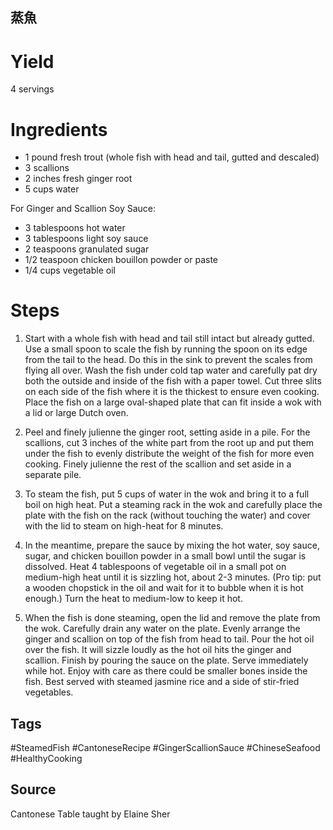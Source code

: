 ## 蒸魚
# Yield
4 servings

# Ingredients
- 1 pound fresh trout (whole fish with head and tail, gutted and descaled)
- 3 scallions
- 2 inches fresh ginger root
- 5 cups water

For Ginger and Scallion Soy Sauce:
- 3 tablespoons hot water
- 3 tablespoons light soy sauce
- 2 teaspoons granulated sugar
- 1/2 teaspoon chicken bouillon powder or paste
- 1/4 cups vegetable oil

# Steps
1. Start with a whole fish with head and tail still intact but already gutted. Use a small spoon to scale the fish by running the spoon on its edge from the tail to the head. Do this in the sink to prevent the scales from flying all over. Wash the fish under cold tap water and carefully pat dry both the outside and inside of the fish with a paper towel. Cut three slits on each side of the fish where it is the thickest to ensure even cooking. Place the fish on a large oval-shaped plate that can fit inside a wok with a lid or large Dutch oven.

2. Peel and finely julienne the ginger root, setting aside in a pile. For the scallions, cut 3 inches of the white part from the root up and put them under the fish to evenly distribute the weight of the fish for more even cooking. Finely julienne the rest of the scallion and set aside in a separate pile.

3. To steam the fish, put 5 cups of water in the wok and bring it to a full boil on high heat. Put a steaming rack in the wok and carefully place the plate with the fish on the rack (without touching the water) and cover with the lid to steam on high-heat for 8 minutes.

4. In the meantime, prepare the sauce by mixing the hot water, soy sauce, sugar, and chicken bouillon powder in a small bowl until the sugar is dissolved. Heat 4 tablespoons of vegetable oil in a small pot on medium-high heat until it is sizzling hot, about 2-3 minutes. (Pro tip: put a wooden chopstick in the oil and wait for it to bubble when it is hot enough.) Turn the heat to medium-low to keep it hot.

5. When the fish is done steaming, open the lid and remove the plate from the wok. Carefully drain any water on the plate. Evenly arrange the ginger and scallion on top of the fish from head to tail. Pour the hot oil over the fish. It will sizzle loudly as the hot oil hits the ginger and scallion. Finish by pouring the sauce on the plate. Serve immediately while hot. Enjoy with care as there could be smaller bones inside the fish. Best served with steamed jasmine rice and a side of stir-fried vegetables.

## Tags
#SteamedFish #CantoneseRecipe #GingerScallionSauce #ChineseSeafood #HealthyCooking

## Source
Cantonese Table taught by Elaine Sher